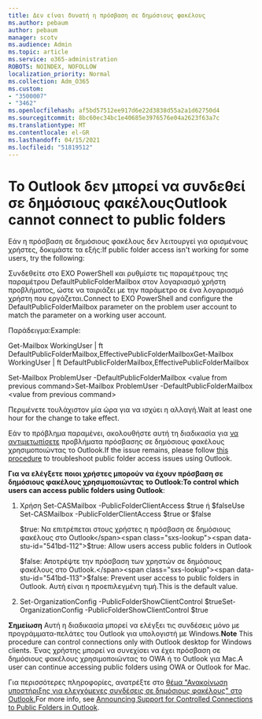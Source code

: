 ```yaml
---
title: Δεν είναι δυνατή η πρόσβαση σε δημόσιους φακέλους
ms.author: pebaum
author: pebaum
manager: scotv
ms.audience: Admin
ms.topic: article
ms.service: o365-administration
ROBOTS: NOINDEX, NOFOLLOW
localization_priority: Normal
ms.collection: Adm_O365
ms.custom:
- "3500007"
- "3462"
ms.openlocfilehash: af5bd57512ee917d6e22d3838d55a2a1d62750d4
ms.sourcegitcommit: 8bc60ec34bc1e40685e3976576e04a2623f63a7c
ms.translationtype: MT
ms.contentlocale: el-GR
ms.lasthandoff: 04/15/2021
ms.locfileid: "51819512"
---
```

# <a name="outlook-cannot-connect-to-public-folders"></a><span data-ttu-id="541bd-102">Το Outlook δεν μπορεί να συνδεθεί σε δημόσιους φακέλους</span><span class="sxs-lookup"><span data-stu-id="541bd-102">Outlook cannot connect to public folders</span></span>

<span data-ttu-id="541bd-103">Εάν η πρόσβαση σε δημόσιους φακέλους δεν λειτουργεί για ορισμένους χρήστες, δοκιμάστε τα εξής:</span><span class="sxs-lookup"><span data-stu-id="541bd-103">If public folder access isn't working for some users, try the following:</span></span>

<span data-ttu-id="541bd-104">Συνδεθείτε στο EXO PowerShell και ρυθμίστε τις παραμέτρους της παραμέτρου DefaultPublicFolderMailbox στον λογαριασμό χρήστη προβλήματος, ώστε να ταιριάζει με την παράμετρο σε ένα λογαριασμό χρήστη που εργάζεται.</span><span class="sxs-lookup"><span data-stu-id="541bd-104">Connect to EXO PowerShell and configure the DefaultPublicFolderMailbox parameter on the problem user account to match the parameter on a working user account.</span></span>

<span data-ttu-id="541bd-105">Παράδειγμα:</span><span class="sxs-lookup"><span data-stu-id="541bd-105">Example:</span></span>

<span data-ttu-id="541bd-106">Get-Mailbox WorkingUser | ft DefaultPublicFolderMailbox,EffectivePublicFolderMailbox</span><span class="sxs-lookup"><span data-stu-id="541bd-106">Get-Mailbox WorkingUser | ft DefaultPublicFolderMailbox,EffectivePublicFolderMailbox</span></span>

<span data-ttu-id="541bd-107">Set-Mailbox ProblemUser -DefaultPublicFolderMailbox \<value from previous command></span><span class="sxs-lookup"><span data-stu-id="541bd-107">Set-Mailbox ProblemUser -DefaultPublicFolderMailbox \<value from previous command></span></span>

<span data-ttu-id="541bd-108">Περιμένετε τουλάχιστον μία ώρα για να ισχύει η αλλαγή.</span><span class="sxs-lookup"><span data-stu-id="541bd-108">Wait at least one hour for the change to take effect.</span></span>

<span data-ttu-id="541bd-109">Εάν το πρόβλημα παραμένει, ακολουθήστε αυτή τη διαδικασία για [να αντιμετωπίσετε](https://aka.ms/pfcte) προβλήματα πρόσβασης σε δημόσιους φακέλους χρησιμοποιώντας το Outlook.</span><span class="sxs-lookup"><span data-stu-id="541bd-109">If the issue remains, please follow [this procedure](https://aka.ms/pfcte) to troubleshoot public folder access issues using Outlook.</span></span>
 
<span data-ttu-id="541bd-110">**Για να ελέγξετε ποιοι χρήστες μπορούν να έχουν πρόσβαση σε δημόσιους φακέλους χρησιμοποιώντας το Outlook:**</span><span class="sxs-lookup"><span data-stu-id="541bd-110">**To control which users can access public folders using Outlook**:</span></span>

1.  <span data-ttu-id="541bd-111">Χρήση Set-CASMailbox <mailboxname> -PublicFolderClientAccess $true ή $false</span><span class="sxs-lookup"><span data-stu-id="541bd-111">Use Set-CASMailbox <mailboxname> -PublicFolderClientAccess $true or $false</span></span>  
      
    <span data-ttu-id="541bd-112">$true: Να επιτρέπεται στους χρήστες η πρόσβαση σε δημόσιους φακέλους στο Outlook</span><span class="sxs-lookup"><span data-stu-id="541bd-112">$true: Allow users access public folders in Outlook</span></span>  
      
    <span data-ttu-id="541bd-113">$false: Αποτρέψτε την πρόσβαση των χρηστών σε δημόσιους φακέλους στο Outlook.</span><span class="sxs-lookup"><span data-stu-id="541bd-113">$false: Prevent user access to public folders in Outlook.</span></span> <span data-ttu-id="541bd-114">Αυτή είναι η προεπιλεγμένη τιμή.</span><span class="sxs-lookup"><span data-stu-id="541bd-114">This is the default value.</span></span>  
        
2.  <span data-ttu-id="541bd-115">Set-OrganizationConfig -PublicFolderShowClientControl $true</span><span class="sxs-lookup"><span data-stu-id="541bd-115">Set-OrganizationConfig -PublicFolderShowClientControl $true</span></span>   
      
<span data-ttu-id="541bd-116">**Σημείωση** Αυτή η διαδικασία μπορεί να ελέγξει τις συνδέσεις μόνο με προγράμματα-πελάτες του Outlook για υπολογιστή με Windows.</span><span class="sxs-lookup"><span data-stu-id="541bd-116">**Note** This procedure can control connections only with Outlook desktop for Windows clients.</span></span> <span data-ttu-id="541bd-117">Ένας χρήστης μπορεί να συνεχίσει να έχει πρόσβαση σε δημόσιους φακέλους χρησιμοποιώντας το OWA ή το Outlook για Mac.</span><span class="sxs-lookup"><span data-stu-id="541bd-117">A user can continue accessing public folders using OWA or Outlook for Mac.</span></span>
 
<span data-ttu-id="541bd-118">Για περισσότερες πληροφορίες, ανατρέξτε στο [θέμα "Ανακοίνωση υποστήριξης για ελεγχόμενες συνδέσεις σε δημόσιους φακέλους" στο Outlook.](https://aka.ms/controlpf)</span><span class="sxs-lookup"><span data-stu-id="541bd-118">For more info, see [Announcing Support for Controlled Connections to Public Folders in Outlook](https://aka.ms/controlpf).</span></span>